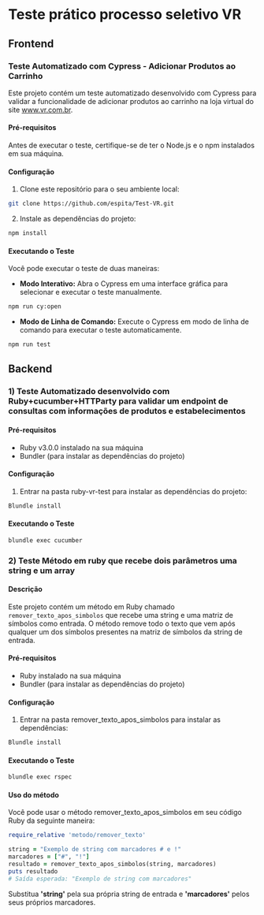 # Teste prático processo seletivo VR

## Frontend

### Teste Automatizado com Cypress - Adicionar Produtos ao Carrinho
Este projeto contém um teste automatizado desenvolvido com Cypress para validar a funcionalidade de adicionar produtos ao carrinho na loja virtual do site www.vr.com.br.
#### Pré-requisitos
Antes de executar o teste, certifique-se de ter o Node.js e o npm instalados em sua máquina.
#### Configuração

1. Clone este repositório para o seu ambiente local:
```sh 
git clone https://github.com/espita/Test-VR.git 
```

2. Instale as dependências do projeto:
```sh 
npm install 
```
#### Executando o Teste

Você pode executar o teste de duas maneiras:

- **Modo Interativo:** Abra o Cypress em uma interface gráfica para selecionar e executar o teste manualmente.

```sh 
npm run cy:open 
```
- **Modo de Linha de Comando:** Execute o Cypress em modo de linha de comando para executar o teste automaticamente.
```sh
npm run test
```

## Backend

### 1) Teste Automatizado desenvolvido com Ruby+cucumber+HTTParty para validar um endpoint de consultas com informações de produtos e estabelecimentos

#### Pré-requisitos
- Ruby v3.0.0 instalado na sua máquina
- Bundler (para instalar as dependências do projeto)
#### Configuração
1. Entrar na pasta ruby-vr-test para instalar as dependências do projeto:
```sh
Blundle install
```
#### Executando o Teste
```sh
blundle exec cucumber
```

### 2) Teste Método em ruby que recebe dois parâmetros uma string e um array 

#### Descrição

Este projeto contém um método em Ruby chamado `remover_texto_apos_simbolos` que recebe uma string e uma matriz de símbolos como entrada. O método remove todo o texto que vem após qualquer um dos símbolos presentes na matriz de símbolos da string de entrada.

#### Pré-requisitos

- Ruby instalado na sua máquina
- Bundler (para instalar as dependências do projeto)

#### Configuração
1. Entrar na pasta remover_texto_apos_simbolos para instalar as dependências:
```sh
Blundle install 
```
#### Executando o Teste
```sh
blundle exec rspec 
```

#### Uso do método 
Você pode usar o método remover_texto_apos_simbolos em seu código Ruby da seguinte maneira:

```ruby
require_relative 'metodo/remover_texto'

string = "Exemplo de string com marcadores # e !"
marcadores = ["#", "!"]
resultado = remover_texto_apos_simbolos(string, marcadores)
puts resultado
# Saída esperada: "Exemplo de string com marcadores"
```
Substitua **'string'** pela sua própria string de entrada e **'marcadores'** pelos seus próprios marcadores.
